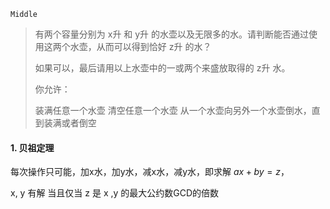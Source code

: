 `Middle`

> 有两个容量分别为 x升 和 y升 的水壶以及无限多的水。请判断能否通过使用这两个水壶，从而可以得到恰好 z升 的水？
>
> 如果可以，最后请用以上水壶中的一或两个来盛放取得的 z升 水。
>
> 你允许：
>
> 装满任意一个水壶
> 清空任意一个水壶
> 从一个水壶向另外一个水壶倒水，直到装满或者倒空

#### 1. 贝祖定理

每次操作只可能，加x水，加y水，减x水，减y水，即求解 $ax+by =z$，

 x, y 有解 当且仅当 z 是 x ,y 的最大公约数GCD的倍数

```python

```

